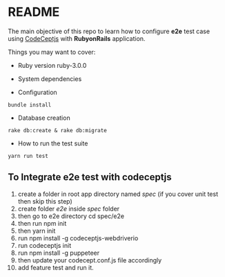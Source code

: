 # README

The main objective of this repo to learn how to configure **e2e** test case using [CodeCeptjs](https://codecept.io/basics/) with **RubyonRails** application.

Things you may want to cover:

* Ruby version
	ruby-3.0.0
* System dependencies

* Configuration
```
bundle install
```

* Database creation
```
rake db:create & rake db:migrate
```

* How to run the test suite
```
yarn run test
```
## To Integrate e2e test with codeceptjs
1) create a folder in root app directory named _spec_ (if you cover unit test then skip this step)
2) create folder _e2e_ inside _spec_ folder
3) then go to e2e directory cd spec/e2e
4) then run npm init
5) then yarn init
6) run npm install -g codeceptjs-webdriverio
7) run codeceptjs init
8) run  npm install -g puppeteer
9) then update your codecept.conf.js file accordingly
10) add feature test and run it.




